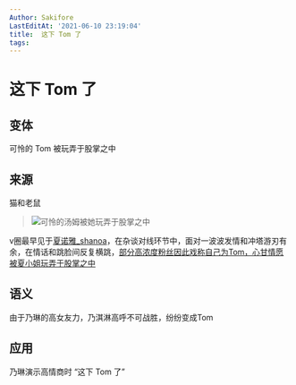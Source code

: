 ```yaml
---
Author: Sakifore
LastEditAt: '2021-06-10 23:19:04'
title:  这下 Tom 了
tags:
---
```

#  这下 Tom 了

## 变体

可怜的 Tom 被玩弄于股掌之中

## 来源

猫和老鼠

>![可怜的汤姆被她玩弄于股掌之中](/img/pics/可怜的汤姆被她玩弄于股掌之中.gif)

v圈最早见于[夏诺雅_shanoa](https://space.bilibili.com/1612112)，在杂谈对线环节中，面对一波波发情和冲塔游刃有余，在情话和跳脸间反复横跳，[部分高浓度粉丝因此戏称自己为Tom，心甘情愿被夏小姐玩弄于股掌之中](https://ngabbs.com/read.php?tid=23991819&_fp=2&page=160&rand=361)

## 语义

由于乃琳的高女友力，乃淇淋高呼不可战胜，纷纷变成Tom

## 应用

乃琳演示高情商时 “这下 Tom 了”
